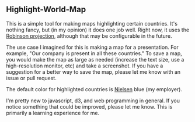 Highlight-World-Map
-------------------

This is a simple tool for making maps highlighting certain countries. It's nothing  fancy, but (in my opinion) it does one job well. Right now, it uses the [Robinson projection](http://en.wikipedia.org/wiki/Robinson_projection), although that may be configurable in the future.

The use case I imagined for this is making a map for a presentation. For example, "Our company is present in all these countries." To save a map, you would make the map as large as needed (increase the text size, use a high-resolution monitor, etc) and take a screenshot. If you have a suggestion for a better way to save the map, please let me know with an issue or pull request.

The default color for highlighted countries is [Nielsen](http://www.nielsen.com/us/en.html) blue (my employer).

I'm pretty new to javascript, d3, and web programming in general. If you notice something that could be improved, please let me know. This is primarily a learning experience for me.
